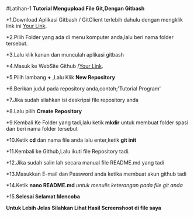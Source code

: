 #Latihan-1
**Tutorial Mengupload File Git,Dengan Gitbash**

*1.Download Aplikasi Gitbash / GitClient 
terlebih dahulu dengan mengklik link ini [Your 
Link](https://git-scm/downloads).

*2.Pilih Folder yang ada di menu komputer anda,lalu beri nama folder 
tersebut.

*3.Lalu klik kanan dan munculah aplikasi gitbash

*4.Masuk ke WebSite Github /[Your Link](https://github.com).

*5.Pilih lambang **+** ,Lalu Klik **New Repository**

*6.Berikan judul pada repository anda,contoh;'Tutorial Program'

*7.Jika sudah silahkan isi deskripsi file repository anda

*8.Lalu pilih **Create Repository**

*9.Kembali Ke Folder yang tadi,lalu ketik **mkdir** untuk membuat folder 
spasi dan beri nama folder tersebut

*10.Ketik **cd** dan nama file anda lalu enter,ketik **git init**

*11.Kembali ke Github,Lalu ikuti file Repository tadi.

*12.Jika sudah salin lah secara manual file README.md yang tadi

*13.Masukkan E-mail dan Password anda ketika membuat akun github tadi

*14.Ketik **nano README.md** *untuk menulis keterangan pada file git 
anda*

*15.**Selesai Selamat Mencoba**

**Untuk Lebih Jelas Silahkan Lihat Hasil Screenshoot di file saya**

